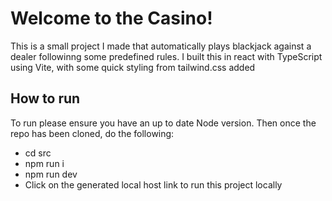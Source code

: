 # Welcome to the Casino!

This is a small project I made that automatically plays blackjack against a dealer followinng some predefined rules. I built this in react with TypeScript using Vite, with some quick styling from tailwind.css added

## How to run

To run please ensure you have an up to date Node version. Then once the repo has been cloned, do the following:

- cd src
- npm run i
- npm run dev
- Click on the generated local host link to run this project locally
